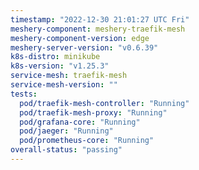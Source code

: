 ```yaml
---
timestamp: "2022-12-30 21:01:27 UTC Fri"
meshery-component: meshery-traefik-mesh
meshery-component-version: edge
meshery-server-version: "v0.6.39"
k8s-distro: minikube
k8s-version: "v1.25.3"
service-mesh: traefik-mesh
service-mesh-version: ""
tests:
  pod/traefik-mesh-controller: "Running"
  pod/traefik-mesh-proxy: "Running"
  pod/grafana-core: "Running"
  pod/jaeger: "Running"
  pod/prometheus-core: "Running"
overall-status: "passing"
---
```

